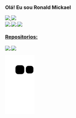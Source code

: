 ### Olá! Eu sou Ronald Mickael

<div>
  <a href="https://github.com/Ronald238">
  <img height="180em" src="https://github-readme-stats.vercel.app/api?username=Ronald238&count_private=true&show_icons=true&theme=transparent&card_width=450#gh-dark-mode-only)"/>
  <img height="180em" src="https://github-readme-stats.vercel.app/api/top-langs/?username=ronald238&count_private=true&show_icons=true&theme=transparent&card_width=345"/>
<div>

<div>
  <img align="center" height="45" weight="55" img src="https://cdn.jsdelivr.net/gh/devicons/devicon/icons/vscode/vscode-original.svg" />
  <img align="center" height="45" weight="55" img src="https://cdn.jsdelivr.net/gh/devicons/devicon/icons/python/python-original.svg" />
  <img align="center" height="45" weight="55" img src="https://cdn.jsdelivr.net/gh/devicons/devicon/icons/arduino/arduino-original.svg" />
</div>
          
### Repositorios:

<a href="https://github.com/Ronald238">
  <img align="center" src="https://github-readme-stats.vercel.app/api/pin/?username=ronald238&repo=TucuJuris_Crawler&count_private=true&show_icons=true&theme=midnight-purple"/>
</a>
<a href="https://github.com/Ronald238">
  <img align="center" src="https://github-readme-stats.vercel.app/api/pin/?username=ronald238&repo=Ronald238&count_private=true&show_icons=true&theme=midnight-purple"/>
</a>

![Snake animation](https://github.com/ronald238/ronald238/blob/output/github-contribution-grid-snake.svg)
